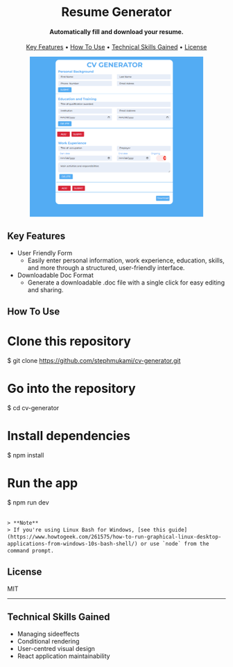 
<h1 align="center">
  Resume Generator
  <br>
</h1>

<h4 align="center">Automatically fill and download your resume.</h4>
<p align="center">
  <a href="#key-features">Key Features</a> •
  <a href="#how-to-use">How To Use</a> •
  <a href="#tech-skills">Technical Skills Gained</a> •
  <a href="#license">License</a>
</p>
<div align="center">
  <img src="https://github.com/stephmukami/cv-generator/blob/master/project-pics/cv-gen-1.PNG" alt="cv home page" width="400">
</div>


## Key Features  
* User Friendly Form
  - Easily enter personal information, work experience, education, skills, and more through a structured, user-friendly interface.
* Downloadable Doc Format
  - Generate a downloadable .doc file with a single click for easy editing and sharing.
## How To Use

# Clone this repository
$ git clone https://github.com/stephmukami/cv-generator.git

# Go into the repository
$ cd cv-generator

# Install dependencies
$ npm install

# Run the app
$ npm run dev 
```

> **Note**
> If you're using Linux Bash for Windows, [see this guide](https://www.howtogeek.com/261575/how-to-run-graphical-linux-desktop-applications-from-windows-10s-bash-shell/) or use `node` from the command prompt.
```
## License

MIT


---
## Technical Skills Gained
- Managing sideeffects
- Conditional rendering
- User-centred visual design
- React application maintainability

